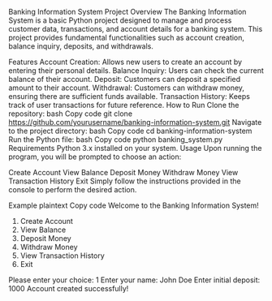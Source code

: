 Banking Information System
Project Overview
The Banking Information System is a basic Python project designed to manage and process customer data, transactions, and account details for a banking system. This project provides fundamental functionalities such as account creation, balance inquiry, deposits, and withdrawals.

Features
Account Creation: Allows new users to create an account by entering their personal details.
Balance Inquiry: Users can check the current balance of their account.
Deposit: Customers can deposit a specified amount to their account.
Withdrawal: Customers can withdraw money, ensuring there are sufficient funds available.
Transaction History: Keeps track of user transactions for future reference.
How to Run
Clone the repository:
bash
Copy code
git clone https://github.com/yourusername/banking-information-system.git
Navigate to the project directory:
bash
Copy code
cd banking-information-system
Run the Python file:
bash
Copy code
python banking_system.py
Requirements
Python 3.x installed on your system.
Usage
Upon running the program, you will be prompted to choose an action:

Create Account
View Balance
Deposit Money
Withdraw Money
View Transaction History
Exit
Simply follow the instructions provided in the console to perform the desired action.

Example
plaintext
Copy code
Welcome to the Banking Information System!
1. Create Account
2. View Balance
3. Deposit Money
4. Withdraw Money
5. View Transaction History
6. Exit

Please enter your choice: 1
Enter your name: John Doe
Enter initial deposit: 1000
Account created successfully!
